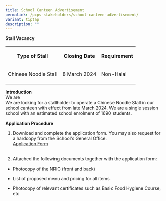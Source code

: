 ```yaml
---
title: School Canteen Advertisement
permalink: /pcps-stakeholders/school-canteen-advertisement/
variant: tiptap
description: ""
---
```

<p><strong>Stall Vacancy</strong>
</p>
<table>
<tbody>
<tr>
<th rowspan="1" colspan="1">
<p>Type of Stall</p>
</th>
<th rowspan="1" colspan="1">
<p>Closing Date</p>
</th>
<th rowspan="1" colspan="1">
<p>Requirement</p>
</th>
</tr>
<tr>
<td rowspan="1" colspan="1">
<p>Chinese Noodle Stall</p>
</td>
<td rowspan="1" colspan="1">
<p>8 March 2024</p>
</td>
<td rowspan="1" colspan="1">
<p>Non-Halal</p>
</td>
</tr>
</tbody>
</table>
<p></p>
<p><strong>Introduction</strong> 
<br>We are
<br>We are looking for a stallholder to operate a Chinese Noodle Stall in
our school canteen with effect from late March 2024. We are a single session
school with an estimated school enrolment of 1690 students.</p>
<p></p>
<p><strong>Application Procedure</strong>
</p>
<ol data-tight="true" class="tight">
<li>
<p>Download and complete the application form. You may also request for a
hardcopy from the School's General Office.<strong> </strong>
<br><a href="https://go.gov.sg/pcps-canteen-application-form" rel="noopener noreferrer nofollow" target="_blank">Application Form</a> 
<br>
<br>
</p>
</li>
<li>
<p>Attached the following documents together with the application form:</p>
</li>
</ol>
<ul data-tight="true" class="tight">
<li>
<p>Photocopy of the NRIC (front and back)</p>
</li>
<li>
<p>List of proposed menu and pricing for all items</p>
</li>
<li>
<p>Photocopy of relevant certificates such as Basic Food Hygiene Course,
etc</p>
<p>
<br>
<br>
<br>
</p>
</li>
</ul>
<p></p>